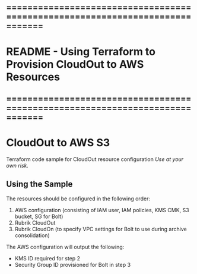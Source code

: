 ## =============================================================================
#  README - Using Terraform to Provision CloudOut to AWS Resources             #
## =============================================================================
# CloudOut to AWS S3
Terraform code sample for CloudOut resource configuration
_Use at your own risk._

## Using the Sample
The resources should be configured in the following order:

1. AWS configuration (consisting of IAM user, IAM policies, KMS CMK, S3 bucket, SG for Bolt)
2. Rubrik CloudOut
3. Rubrik CloudOn (to specify VPC settings for Bolt to use during archive consolidation)

The AWS configuration will output the following: 
* KMS ID required for step 2
* Security Group ID provisioned for Bolt in step 3